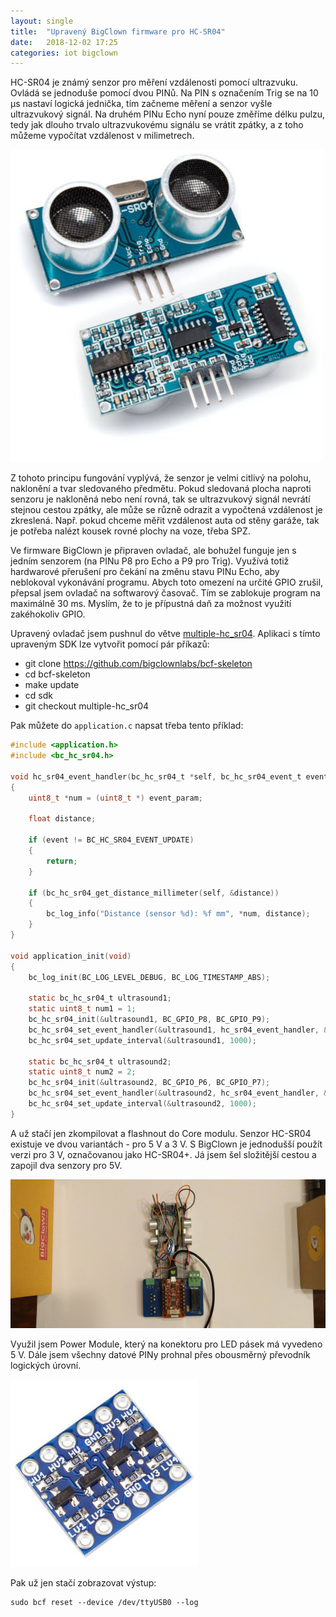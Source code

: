```yaml
---
layout: single
title:  "Upravený BigClown firmware pro HC-SR04"
date:   2018-12-02 17:25
categories: iot bigclown
---
```

HC-SR04 je známý senzor pro měření vzdálenosti pomocí ultrazvuku. Ovládá se jednoduše pomocí dvou
PINů. Na PIN s označením Trig se na 10 μs nastaví logická jednička, tím začneme měření a senzor
vyšle ultrazvukový signál. Na druhém PINu Echo nyní pouze změříme délku pulzu, tedy jak dlouho trvalo
ultrazvukovému signálu se vrátit zpátky, a z toho můžeme vypočítat vzdálenost v milimetrech.

![HC-SR04](/assets/images/hc-sr04.jpg)

Z tohoto principu fungování vyplývá, že senzor je velmi citlivý na polohu, naklonění a tvar sledovaného
předmětu. Pokud sledovaná plocha naproti senzoru je nakloněná nebo není rovná, tak se ultrazvukový
signál nevrátí stejnou cestou zpátky, ale může se různě odrazit a vypočtená vzdálenost je zkreslená.
Např. pokud chceme měřit vzdálenost auta od stěny garáže, tak je potřeba nalézt kousek rovné plochy
na voze, třeba SPZ.

Ve firmware BigClown je připraven ovladač, ale bohužel funguje jen s jedním senzorem (na PINu P8
pro Echo a P9 pro Trig). Využívá totiž hardwarové přerušení pro čekání na změnu stavu PINu Echo, aby neblokoval vykonávání programu. Abych toto omezení na určité GPIO zrušil, přepsal jsem ovladač
na softwarový časovač. Tím se zablokuje program na maximálně 30 ms. Myslím, že to je přípustná daň
za možnost využití zakéhokoliv GPIO.

Upravený ovladač jsem pushnul do větve [multiple-hc_sr04](https://github.com/bigclownlabs/bcf-sdk/tree/multiple-hc_sr04). Aplikaci s tímto upraveným SDK lze
vytvořit pomocí pár příkazů:

- git clone https://github.com/bigclownlabs/bcf-skeleton
- cd bcf-skeleton
- make update
- cd sdk
- git checkout multiple-hc_sr04

Pak můžete do `application.c` napsat třeba tento příklad:

```c
#include <application.h>
#include <bc_hc_sr04.h>

void hc_sr04_event_handler(bc_hc_sr04_t *self, bc_hc_sr04_event_t event, void *event_param)
{
    uint8_t *num = (uint8_t *) event_param;

    float distance;

    if (event != BC_HC_SR04_EVENT_UPDATE)
    {
        return;
    }

    if (bc_hc_sr04_get_distance_millimeter(self, &distance))
    {
        bc_log_info("Distance (sensor %d): %f mm", *num, distance);
    }
}

void application_init(void)
{
    bc_log_init(BC_LOG_LEVEL_DEBUG, BC_LOG_TIMESTAMP_ABS);

    static bc_hc_sr04_t ultrasound1;
    static uint8_t num1 = 1;
    bc_hc_sr04_init(&ultrasound1, BC_GPIO_P8, BC_GPIO_P9);
    bc_hc_sr04_set_event_handler(&ultrasound1, hc_sr04_event_handler, &num1);
    bc_hc_sr04_set_update_interval(&ultrasound1, 1000);

    static bc_hc_sr04_t ultrasound2;
    static uint8_t num2 = 2;
    bc_hc_sr04_init(&ultrasound2, BC_GPIO_P6, BC_GPIO_P7);
    bc_hc_sr04_set_event_handler(&ultrasound2, hc_sr04_event_handler, &num2);
    bc_hc_sr04_set_update_interval(&ultrasound2, 1000);
}
```

A už stačí jen zkompilovat a flashnout do Core modulu. Senzor HC-SR04 existuje ve dvou variantách -
pro 5 V a 3 V. S BigClown je jednodušší použít verzi pro 3 V, označovanou jako HC-SR04+. Já jsem
šel složitější cestou a zapojil dva senzory pro 5V. 

![zapojení dvou HC-SR04 s BigClown](/assets/images/hc-sr04-zapojeni.jpg)

Využil jsem Power Module, který na konektoru pro LED pásek má vyvedeno 5 V. Dále jsem všechny datové
PINy prohnal přes obousměrný převodník logických úrovní.

![obousměrný převodník logických úrovní](/assets/images/logic-level-converter.jpg)

Pak už jen stačí zobrazovat výstup:

```
sudo bcf reset --device /dev/ttyUSB0 --log
```
